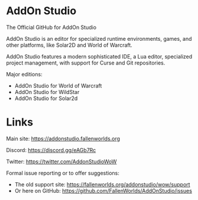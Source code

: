 # AddOn Studio

The Official GitHub for AddOn Studio

AddOn Studio is an editor for specialized runtime environments, games, and other platforms, like Solar2D and World of Warcraft.

AddOn Studio features a modern sophisticated IDE, a Lua editor, specialized project management, with support for Curse and Git repositories.

Major editions:
* AddOn Studio for World of Warcraft
* AddOn Studio for WildStar
* AddOn Studio for Solar2d

# Links

Main site: https://addonstudio.fallenworlds.org

Discord: https://discord.gg/eAGb7Rc

Twitter: https://twitter.com/AddonStudioWoW

Formal issue reporting or to offer suggestions:
* The old support site: https://fallenworlds.org/addonstudio/wow/support
* Or here on GitHub: https://github.com/FallenWorlds/AddOnStudio/issues
